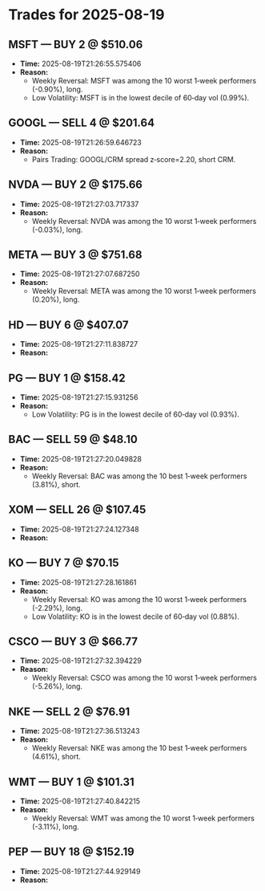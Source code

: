 # Trades for 2025-08-19

## MSFT — BUY 2 @ $510.06
- **Time:** 2025-08-19T21:26:55.575406
- **Reason:**
  - Weekly Reversal: MSFT was among the 10 worst 1‑week performers (-0.90%), long.
  - Low Volatility: MSFT is in the lowest decile of 60‑day vol (0.99%).

## GOOGL — SELL 4 @ $201.64
- **Time:** 2025-08-19T21:26:59.646723
- **Reason:**
  - Pairs Trading: GOOGL/CRM spread z‑score=2.20, short CRM.

## NVDA — BUY 2 @ $175.66
- **Time:** 2025-08-19T21:27:03.717337
- **Reason:**
  - Weekly Reversal: NVDA was among the 10 worst 1‑week performers (-0.03%), long.

## META — BUY 3 @ $751.68
- **Time:** 2025-08-19T21:27:07.687250
- **Reason:**
  - Weekly Reversal: META was among the 10 worst 1‑week performers (0.20%), long.

## HD — BUY 6 @ $407.07
- **Time:** 2025-08-19T21:27:11.838727
- **Reason:**

## PG — BUY 1 @ $158.42
- **Time:** 2025-08-19T21:27:15.931256
- **Reason:**
  - Low Volatility: PG is in the lowest decile of 60‑day vol (0.93%).

## BAC — SELL 59 @ $48.10
- **Time:** 2025-08-19T21:27:20.049828
- **Reason:**
  - Weekly Reversal: BAC was among the 10 best 1‑week performers (3.81%), short.

## XOM — SELL 26 @ $107.45
- **Time:** 2025-08-19T21:27:24.127348
- **Reason:**

## KO — BUY 7 @ $70.15
- **Time:** 2025-08-19T21:27:28.161861
- **Reason:**
  - Weekly Reversal: KO was among the 10 worst 1‑week performers (-2.29%), long.
  - Low Volatility: KO is in the lowest decile of 60‑day vol (0.88%).

## CSCO — BUY 3 @ $66.77
- **Time:** 2025-08-19T21:27:32.394229
- **Reason:**
  - Weekly Reversal: CSCO was among the 10 worst 1‑week performers (-5.26%), long.

## NKE — SELL 2 @ $76.91
- **Time:** 2025-08-19T21:27:36.513243
- **Reason:**
  - Weekly Reversal: NKE was among the 10 best 1‑week performers (4.61%), short.

## WMT — BUY 1 @ $101.31
- **Time:** 2025-08-19T21:27:40.842215
- **Reason:**
  - Weekly Reversal: WMT was among the 10 worst 1‑week performers (-3.11%), long.

## PEP — BUY 18 @ $152.19
- **Time:** 2025-08-19T21:27:44.929149
- **Reason:**

